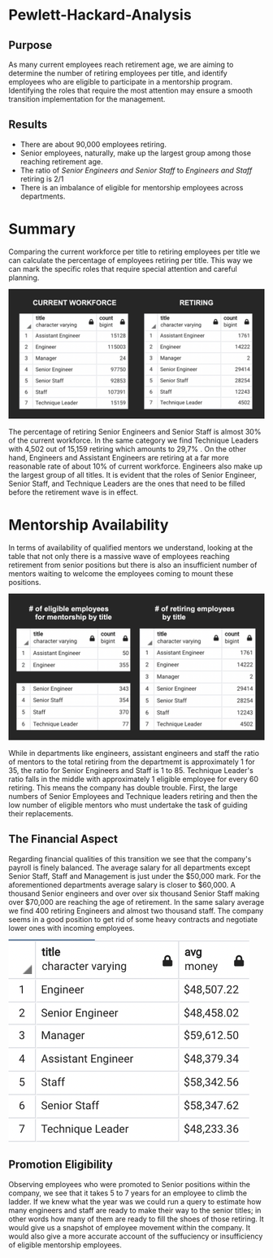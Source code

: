 # Pewlett-Hackard-Analysis

## Purpose

As many current employees reach retirement age, we are aiming to determine the number of retiring employees per title, and identify employees who are eligible to participate in a mentorship program. Identifying the roles that require the most attention may ensure a smooth transition implementation for the management.  

## Results

- There are about 90,000 employees retiring. 
- Senior employees, naturally, make up the largest group among those reaching retirement age. 
- The ratio of *Senior Engineers and Senior Staff* to *Engineers and Staff* retiring is 2/1
- There is an imbalance of eligible for mentorship employees across departments.

# Summary

Comparing the current workforce per title to retiring employees per title we can calculate the percentage of employees retiring per title. This way we can mark the specific roles that require special attention and careful planning. 

![](images/retiring_roles.png)

The percentage of retiring Senior Engineers and Senior Staff is almost 30% of the current workforce. In the same category we find Technique Leaders with 4,502 out of 15,159 retiring which amounts to 29,7% . On the other hand, Engineers and Assistant Engineers are retiring at a far more reasonable rate of about 10% of current workforce. Engineers also make up the largest group of all titles. It is evident that the roles of Senior Engineer, Senior Staff, and Technique Leaders are the ones that need to be filled before the retirement wave is in effect. 

# Mentorship Availability
In terms of availability of qualified mentors we understand, looking at the table that not only there is a massive wave of employees reaching retirement from senior positions but there is also an insufficient number of mentors waiting to welcome the employees coming to mount these positions.

![](images/mentorship_numbers.png)

 While in departments like engineers, assistant engineers and staff the ratio of mentors to the total retiring from the departmemt is approximately 1 for 35, the ratio for Senior Engineers and Staff is 1 to 85. Technique Leader's ratio falls in the middle with approximately 1 eligible employee for every 60 retiring. This means the company has double trouble. First, the large numbers of Senior Employees and Technique leaders retiring and then the low number of eligible mentors who must undertake the task of guiding their replacements.  

## The Financial Aspect

Regarding financial qualities of this transition we see that the company's payroll is finely balanced. The average salary for all departments except Senior Staff, Staff and Management is just under the $50,000 mark. For the aforementioned departments average salary is closer to $60,000. 
A thousand Senior engineers and over over six thousand Senior Staff making over $70,000 are reaching the age of retirement. In the same salary average we find 400 retiring Engineers and almost two thousand staff. The company seems in a good position to get rid of some heavy contracts and negotiate lower ones with incoming employees. 


![](images/avg_salary_by_title.png) 

## Promotion Eligibility

Observing employees who were promoted to Senior positions within the company, we see that it takes 5 to 7 years for an employee to climb the ladder. If we knew what the year was we could run a query to estimate how many engineers and staff are ready to make their way to the senior titles; in other words how many of them are ready to fill the shoes of those retiring. It would give us a snapshot of employee movement within the company. It would also give a more accurate account of the suffuciency or insufficiency of eligible mentorship employees.
